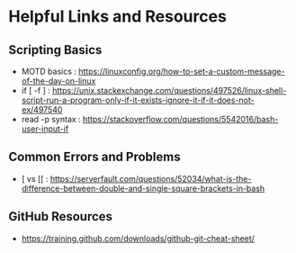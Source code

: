# Helpful Links and Resources
## Scripting Basics
- MOTD basics : https://linuxconfig.org/how-to-set-a-custom-message-of-the-day-on-linux
- if [ -f ] : https://unix.stackexchange.com/questions/497526/linux-shell-script-run-a-program-only-if-it-exists-ignore-it-if-it-does-not-ex/497540
- read -p syntax : https://stackoverflow.com/questions/5542016/bash-user-input-if

## Common Errors and Problems
- [ vs [[ : https://serverfault.com/questions/52034/what-is-the-difference-between-double-and-single-square-brackets-in-bash

## GitHub Resources
- https://training.github.com/downloads/github-git-cheat-sheet/
